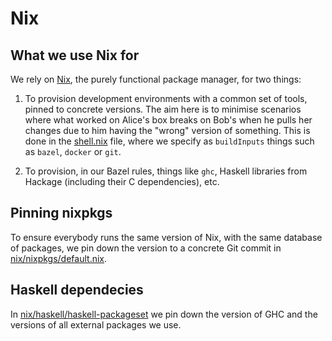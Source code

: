 # Nix

## What we use Nix for

We rely on [Nix](https://nixos.org/nix/), the purely functional package manager,
for two things:

  1. To provision development environments with a common set of tools, pinned
     to concrete versions. The aim here is to minimise scenarios where what
     worked on Alice's box breaks on Bob's when he pulls her changes due to him
     having the "wrong" version of something. This is done in the
     [shell.nix](shell.nix) file, where we specify as `buildInputs` things such
     as `bazel`, `docker` or `git`.

  2. To provision, in our Bazel rules, things like `ghc`, Haskell libraries
     from Hackage (including their C dependencies), etc.

## Pinning nixpkgs

To ensure everybody runs the same version of Nix, with the same database of
packages, we pin down the version to a concrete Git commit in
[nix/nixpkgs/default.nix](./nixpkgs/default.nix).

## Haskell dependecies

In [nix/haskell/haskell-packageset](./haskell/haskell-packageset/default.nix) we
pin down the version of GHC and the versions of all external packages we use.
